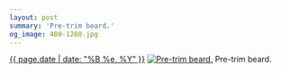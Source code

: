 ```yaml
---
layout: post
summary: 'Pre-trim beard.'
og_image: 480-1280.jpg
---
```


<p>
  <time><a href="/480">{{ page.date | date: "%B %e, %Y" }}</a></time>
  <a href="/480"><img src="{{ site.assets_url }}/480-640.jpg" srcset="{{ site.assets_url }}/480-1280.jpg 1280w, {{ site.assets_url }}/480-960.jpg 960w, {{ site.assets_url }}/480-640.jpg 640w, {{ site.assets_url }}/480-320.jpg 320w" sizes="(min-width: 700px) 50vw, calc(100vw - 2rem)" alt="Pre-trim beard." /></a>
  <span>Pre-trim beard.</span>
</p>
